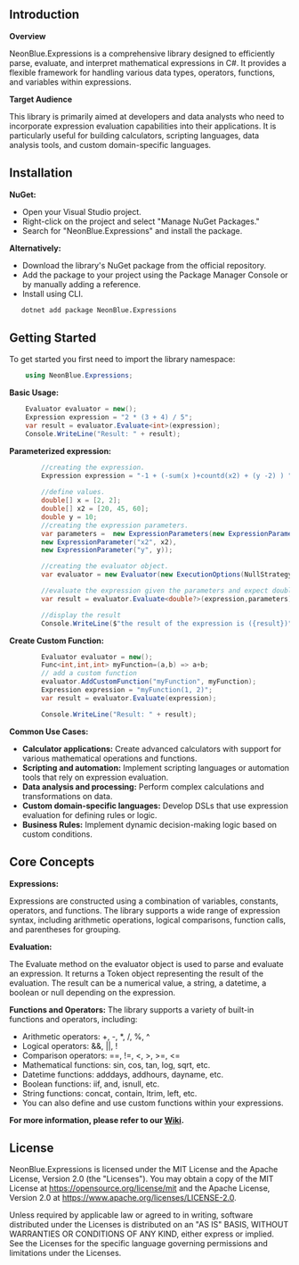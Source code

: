 ## **Introduction**

**Overview**

NeonBlue.Expressions is a comprehensive library designed to efficiently parse, evaluate, and interpret mathematical expressions in C#. 
It provides a flexible framework for handling various data types, operators, functions, and variables within expressions.


**Target Audience**

This library is primarily aimed at developers and data analysts who need to incorporate expression evaluation capabilities into their applications. 
It is particularly useful for building calculators, scripting languages, data analysis tools, and custom domain-specific languages.

## **Installation**

**NuGet:**

* Open your Visual Studio project.
* Right-click on the project and select "Manage NuGet Packages."
* Search for "NeonBlue.Expressions" and install the package.


**Alternatively:**
* Download the library's NuGet package from the official repository.
* Add the package to your project using the Package Manager Console or by manually adding a reference.
* Install using CLI.
```bash
   dotnet add package NeonBlue.Expressions
```

## **Getting Started**
To get started you first need to import the library namespace:

```c#
    using NeonBlue.Expressions;
```

**Basic Usage:**

```c#
    Evaluator evaluator = new();
    Expression expression = "2 * (3 + 4) / 5";
    var result = evaluator.Evaluate<int>(expression);
    Console.WriteLine("Result: " + result);
```

**Parameterized expression:**

```c#
        //creating the expression.
        Expression expression = "-1 + (-sum(x )+countd(x2) + (y -2) ) ";
    
        //define values.
        double[] x = [2, 2];
        double[] x2 = [20, 45, 60];
        double y = 10;
        //creating the expression parameters.
        var parameters =  new ExpressionParameters(new ExpressionParameter("x", x),
        new ExpressionParameter("x2", x2),
        new ExpressionParameter("y", y));

        //creating the evaluator object.
        var evaluator = new Evaluator(new ExecutionOptions(NullStrategy.Throw));

        //evaluate the expression given the parameters and expect double result.
        var result = evaluator.Evaluate<double?>(expression,parameters);

        //display the result
        Console.WriteLine($"the result of the expression is ({result})");
```

**Create Custom Function:**

```c#
        Evaluator evaluator = new();   
        Func<int,int,int> myFunction=(a,b) => a+b;
        // add a custom function
        evaluator.AddCustomFunction("myFunction", myFunction);
        Expression expression = "myFunction(1, 2)"; 
        var result = evaluator.Evaluate(expression);

        Console.WriteLine("Result: " + result);
```
**Common Use Cases:**

* **Calculator applications:** Create advanced calculators with support for various mathematical operations and functions.
* **Scripting and automation:** Implement scripting languages or automation tools that rely on expression evaluation.
* **Data analysis and processing:** Perform complex calculations and transformations on data.
* **Custom domain-specific languages:** Develop DSLs that use expression evaluation for defining rules or logic.
* **Business Rules:** Implement dynamic decision-making logic based on custom conditions.

## **Core Concepts**

**Expressions:**

Expressions are constructed using a combination of variables, constants, operators, and functions. 
The library supports a wide range of expression syntax, including arithmetic operations, logical comparisons, function calls, and parentheses for grouping.

**Evaluation:**

The Evaluate method on the evaluator object is used to parse and evaluate an expression. It returns a Token object representing the result of the evaluation. 
The result can be a numerical value, a string, a datetime, a boolean or null depending on the expression.


**Functions and Operators:**
The library supports a variety of built-in functions and operators, including:

* Arithmetic operators: +, -, *, /, %, ^
* Logical operators: &&, ||, !
* Comparison operators: ==, !=, <, >, >=, <=
* Mathematical functions: sin, cos, tan, log, sqrt, etc.
* Datetime functions: adddays, addhours, dayname, etc.
* Boolean functions: iif, and, isnull, etc.
* String functions: concat, contain, ltrim, left, etc.
* You can also define and use custom functions within your expressions.


**For more information, please refer to our [Wiki](https://github.com/mashmawy/NeonBlue.Expressions/wiki).**

## **License**
NeonBlue.Expressions is licensed under the MIT License and the Apache License, Version 2.0 (the "Licenses"). You may obtain a copy of the MIT License at https://opensource.org/license/mit and the Apache License, Version 2.0 at https://www.apache.org/licenses/LICENSE-2.0.

Unless required by applicable law or agreed to in writing, software distributed under the Licenses is distributed on an "AS IS" BASIS, WITHOUT WARRANTIES OR CONDITIONS OF ANY KIND, either express or implied. See the Licenses for the specific language governing permissions and limitations under the Licenses.